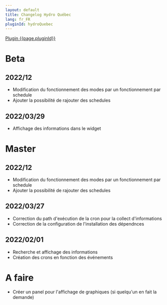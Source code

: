 ```yaml
---
layout: default
title: Changelog Hydro Québec
lang: fr_FR
pluginId: hydroQuebec
---
```


<div id="title">
<a href="../../../{{site.baseurl}}/{{page.pluginId}}/{{page.lang}}">Plugin {{page.pluginId}}</a>
</div>

# Beta
## 2022/12
- Modification du fonctionnement des modes par un fonctionnement par schedule
- Ajouter la possibilité de rajouter des schedules

## 2022/03/29
- Affichage des informations dans le widget
  
# Master
## 2022/12
- Modification du fonctionnement des modes par un fonctionnement par schedule
- Ajouter la possibilité de rajouter des schedules

## 2022/03/27
- Correction du path d'exécution de la cron pour la collect d'informations
- Correction de la configuration de l'installation des dépendnces
  
## 2022/02/01
- Recherche et affichage des informations
- Création des crons en fonction des événements

# A faire
- Créer un panel pour l'affichage de graphiques (si quelqu'un en fait la demande)